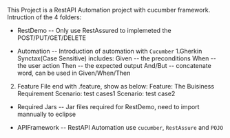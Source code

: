 This Project is a RestAPI Automation project with cucumber framework. Intruction of the 4 folders:

* RestDemo -- Only use RestAssured to implemeted the POST/PUT/GET/DELETE

* Automation -- Introduction of automation with `Cucumber`
 1.Gherkin Synctax(Case Sensitive) includes:  Given -- the preconditions
                             	              When -- the user action
                                              Then -- the expected output
                                              And/But -- concatenate word, can be used in Given/When/Then
 2. Feature File end with .feature, show as below:
    Feature: The Buisiness Requirement
    Scenario: test cases1
    Scenario: test case2


* Required Jars -- Jar files required for RestDemo, need to import mannually to eclipse

* APIFramework -- RestAPI Automation use `cucumber`, `RestAssure` and `POJO`